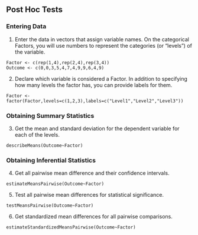 
## Post Hoc Tests

### Entering Data

1. Enter the data in vectors that assign variable names. On the categorical Factors, you will use numbers to represent the categories (or “levels”) of the variable.

```{r}
Factor <- c(rep(1,4),rep(2,4),rep(3,4))
Outcome <- c(0,0,3,5,4,7,4,9,9,6,4,9)
```

2. Declare which variable is considered a Factor. In addition to specifying how many levels the factor has, you can provide labels for them.

```{r}
Factor <- factor(Factor,levels=c(1,2,3),labels=c("Level1","Level2","Level3"))
```

### Obtaining Summary Statistics

3. Get the mean and standard deviation for the dependent variable for each of the levels.

```{r}
describeMeans(Outcome~Factor)
```

### Obtaining Inferential Statistics

4. Get all pairwise mean difference and their confidence intervals.

```{r}
estimateMeansPairwise(Outcome~Factor)
```

5. Test all pairwise mean differences for statistical significance.

```{r}
testMeansPairwise(Outcome~Factor)
```

6. Get standardized mean differences for all pairwise comparisons.

```{r}
estimateStandardizedMeansPairwise(Outcome~Factor)
```
